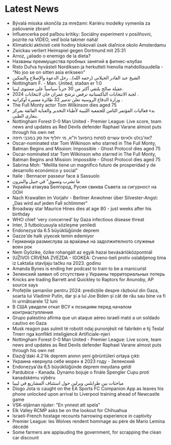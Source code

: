 # Latest News
-  Bývalá misska skončila za mrežami: Kariéru modelky vymenila za pašovanie zbraní!
-  Influencerka pod paľbou kritiky: Sociálny experiment v posilňovni, pozrite na VIDEO, veď bola takmer nahá!
-  Klimatickí aktivisti celé hodiny blokovali úsek diaľnice okolo Amsterdamu
-  Zwickau verliert Heimspiel gegen Dortmund mit 25:31
-  Arroz, ¿aliado o enemigo de la dieta?
-  Названы преимущества пробных занятий в фитнес-клубах
-  Risto Dufva hyvästeli Nordiksen ja herkutteli hienolla mahdollisuudella - "No joo se on sitten asia erikseen"
-  الشيخ عبد القادر الجيلاني (رحمه الله).. رجل الدعوة والإصلاح والتمكين
-  Nottingham F. - Man. United, staðan er 1:0
-  عقيلة صالح يلتقي أكثر من 30 حزباً سياسياً على مستوى ليبيا.
-  لجنة الانتخابات الباكستانية ترفض ترشح عمران خان لانتخابات 2024 .
-  وزارة الدفاع الروسية تعلن تدمير 32 طائرة مسيرة أوكرانية .
-  The Full Monty actor Tom Wilkinson dies aged 75
-  بدء فعاليات المؤتمر الثامن للجمعية الليبية لأطباء التخدير والعناية الفائقة بمركز بنغازي الطبي.
-  Nottingham Forest 0-0 Man United - Premier League: Live score, team news and updates as Red Devils defender Raphael Varane almost puts through his own net
-  אוז'בולט ולאיוס עשויים לפתוח בהפועל ת"א, מי יחליף את סק במכבי חיפה?
-  Oscar-nominated star Tom Wilkinson who starred in The Full Monty, Batman Begins and Mission: Impossible - Ghost Protocol dies aged 75
-  Oscar-nominated star Tom Wilkinson who starred in The Full Monty, Batman Begins and Mission: Impossible - Ghost Protocol dies aged 75
-  Sabrina Moh: "Melilla tiene un magnífico futuro de prosperidad y de desarrollo económico y social"
-  Italie : Bennacer passeur face à Sassuolo
-  ما تشرب وتسوق" في جبيل والبترون
-  Украйна атакува Белгород, Русия свиква Съвета за сигурност на ООН
-  Nach Krawallen im Vorjahr - Berliner Anwohner über Silvester-Angst: „Das wird auf jeden Fall schlimmer“
-  Broadway star Maurice Hines dies at age 80 - just weeks after his birthday
-  WHO chief ‘very concerned’ by Gaza infectious disease threat
-  Inter, 3 futbolcusuyla sözleşme yeniledi
-  Endonezya'da 6.5 büyüklüğünde deprem
-  Gazze'de halk yiyecek temin edemiyor
-  Германија размислува за враќање на задолжителното служење воен рок
-  Nem Győzike, őzike rohangált az egyik hazai bevásárlóközpontnál
-  (UŽIVO) CRVENA ZVEZDA - IGOKEA: Crveno-beli protiv oslabljenog tima iz Laktaša stavljaju tačku na 2023. godinu
-  Amanda Bynes is ending her podcast to train to be a manicurist
-  Зеленский заявил об отсутствии у Украины территориальных потерь
-  Knicks are trading Barrett and Quickley to Raptors for Anunoby, AP source says
-  Profețiile șamanilor pentru 2024: predicțiile despre războiul din Gaza, soarta lui Vladimir Putin, dar și a lui Joe Biden și cât de rău sau bine va fi în următoarele 12 luni
-  В США увидели откат ВСУ к позициям перед началом контрнаступления
-  Grupo palestino afirma que un ataque aéreo israelí mató a un soldado cautivo en Gaza
-  Musk reagon pas sulmit të robotit ndaj punonjësit në fabrikën e tij Tesla! Tmerr nga konflikti inteligjencë Artificiale-njeri
-  Nottingham Forest 0-0 Man United - Premier League: Live score, team news and updates as Red Devils defender Raphael Varane almost puts through his own net
-  Elazığ'daki 4.2'lik deprem anının yeni görüntüleri ortaya çıktı
-  Украина «вернула себе море» в 2023 году - Зеленский
-  Endonezya'da 6,5 büyüklüğünde deprem meydana geldi
-  Pardubice - Kanada. Dynamo bojuje o finále Spengler Cupu proti kanadskému výběru
-  مباحثات بين طرابلس وبرلين حول استئناف المشاريع في ليبيا
-  Diogo Jota is caught on the EA Sports FC Companion App as leaves his phone unlocked upon arrival to Liverpool training ahead of Newcastle game
-  VSK-stjärnan njuter: ”En ynnest att spela”
-  Elk Valley RCMP asks be on the lookout for Chihuahua
-  Israeli-French hostage recounts harrowing experience in captivity
-  Premier League: les Wolves rendent hommage au père de Mario Lemina décédé
-  Some farmers are applauding the government, for scrapping the clean car discount
